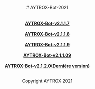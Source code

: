 <a><p align="center"># AYTROX-Bot-2021</a>
<br>
<br>
<br>
**[AYTROX-Bot-v2.1.1.7](https://github.com/AYTROX-OFFICIEL/AYTROX-Bot/archive/refs/tags/V2.1.7.zip)**
<br>
<br>
**[AYTROX-Bot-v2.1.1.8](https://github.com/AYTROX-OFFICIEL/AYTROX-Bot/archive/refs/tags/V2.1.1.8.zip)**
<br>
<br>
**[AYTROX-Bot-v2.1.1.9](https://github.com/AYTROX-OFFICIEL/AYTROX-Bot/archive/refs/tags/V2.1.1.9.zip)**
<br>
<br>
**[AYTROX-Bot-v2.1.1.09](https://github.com/AYTROX-OFFICIEL/AYTROX-Bot/archive/refs/tags/V2.1.1.09.zip)**
<br>
<br>
**[AYTROX-Bot-v2.1.2.0(Dernière version)](https://github.com/AYTROX-OFFICIEL/AYTROX-Bot/archive/refs/tags/V2.1.2.0.zip)**
<br>
<br>
<p align="center">Copyright AYTROX 2021
